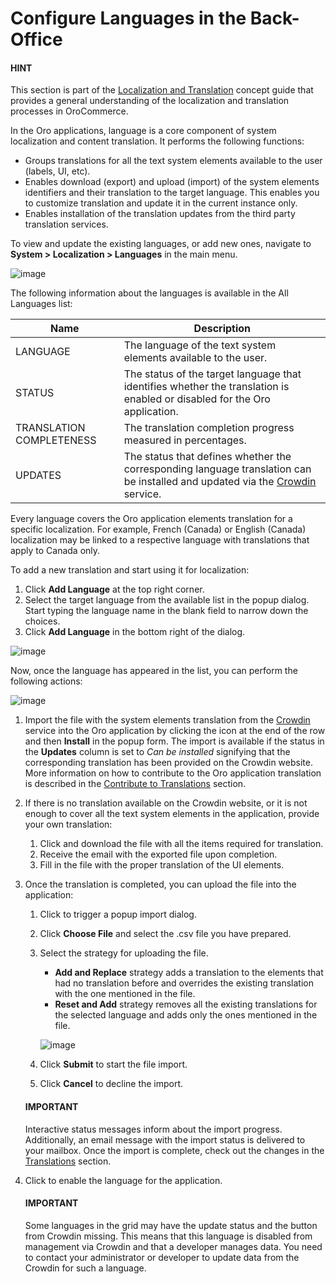 <a id="localization-languages"></a>

# Configure Languages in the Back-Office

#### HINT
This section is part of the [Localization and Translation](../../../../concept-guides/administration/localization/index.md#concept-guide-localization-translation) concept guide that provides a general understanding of the localization and translation processes in OroCommerce.

<!-- begin -->

In the Oro applications, language is a core component of system localization and content translation. It performs the following functions:

* Groups translations for all the text system elements available to the user (labels, UI, etc).
* Enables download (export) and upload (import) of the system elements identifiers and their translation to the target language. This enables you to customize translation and update it in the current instance only.
* Enables installation of the translation updates from the third party translation services.

To view and update the existing languages, or add new ones, navigate to **System > Localization > Languages** in the main menu.

![image](user/img/system/localization/languages.png)

The following information about the languages is available in the All Languages list:

| Name                     | Description                                                                                                                                                                         |
|--------------------------|-------------------------------------------------------------------------------------------------------------------------------------------------------------------------------------|
| LANGUAGE                 | The language of the text system elements available to the user.                                                                                                                     |
| STATUS                   | The status of the target language that identifies whether the translation is enabled or disabled for the Oro application.                                                           |
| TRANSLATION COMPLETENESS | The translation completion progress measured in percentages.                                                                                                                        |
| UPDATES                  | The status that defines whether the corresponding language translation can be installed and updated via the <a href="https://crowdin.com/join" target="_blank">Crowdin</a> service. |

Every language covers the Oro application elements translation for a specific localization. For example, French (Canada) or English (Canada) localization may be linked to a respective language with translations that apply to Canada only.

To add a new translation and start using it for localization:

1. Click **Add Language** at the top right corner.
2. Select the target language from the available list in the popup dialog. Start typing the language name in the blank field to narrow down the choices.
3. Click **Add Language** in the bottom right of the dialog.

![image](user/img/system/localization/languages_add.png)

Now, once the language has appeared in the list, you can perform the following actions:

![image](user/img/system/localization/languages_actions.png)
1. Import the file with the system elements translation from the <a href="https://crowdin.com/join" target="_blank">Crowdin</a> service into the Oro application by clicking the <i class="fas fa-cloud-download-alt" aria-hidden="true"></i> icon at the end of the row and then **Install** in the popup form. The import is available if the status in the **Updates** column is set to *Can be installed* signifying that the corresponding translation has been provided on the Crowdin website. More information on how to contribute to the Oro application translation is described in the [Contribute to Translations](../../../../../community/contribute/code-ui-translations.md#doc-community-ui-translations) section.
2. If there is no translation available on the Crowdin website, or it is not enough to cover all the text system elements in the application, provide your own translation:
   1. Click <i class="fa fa-download fa-lg" aria-hidden="true"></i> and download the file with all the items required for translation.
   2. Receive the email with the exported file upon completion.
   3. Fill in the file with the proper translation of the UI elements.
3. Once the translation is completed, you can upload the file into the application:
   1. Click <i class="fa fa-upload fa-lg" aria-hidden="true"></i> to trigger a popup import dialog.
   2. Click **Choose File** and select the .csv file you have prepared.
   3. Select the strategy for uploading the file.
      * **Add and Replace** strategy adds a translation to the elements that had no translation before and overrides the existing translation with the one mentioned in the file.
      * **Reset and Add** strategy removes all the existing translations for the selected language and adds only the ones mentioned in the file.

      ![image](user/img/system/localization/languages_import_strategy.png)
   4. Click **Submit** to start the file import.
   5. Click **Cancel** to decline the import.

   #### IMPORTANT
   Interactive status messages inform about the import progress. Additionally, an email message with the import status is delivered to your mailbox. Once the import is complete, check out the changes in the [Translations](../translations/index.md#localization-translations) section.
4. Click <i class="fa fa-check fa-lg" aria-hidden="true"></i> to enable the language for the application.

   #### IMPORTANT
   Some languages in the grid may have the update status and the button from Crowdin missing. This means that this language is disabled from management via Crowdin and that a developer manages data. You need to contact your administrator or developer to update data from the Crowdin for such a language.

<!-- finish -->
<!-- fa-bars = fa-navicon -->
<!-- Ic Tiles is used as Set As Default in saved views, and as tiles in display layout options -->
<!-- IcPencil refers to Rename in Commerce and Inline Editing in CRM -->
<!-- Check mark in the square. -->
<!-- SortDesc is also used as drop-down arrow -->

